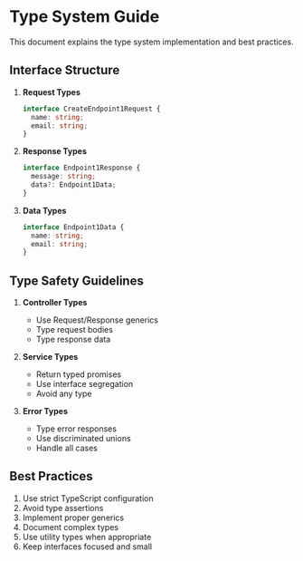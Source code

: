 # Type System Guide

This document explains the type system implementation and best practices.

## Interface Structure

1. **Request Types**
   ```typescript
   interface CreateEndpoint1Request {
     name: string;
     email: string;
   }
   ```

2. **Response Types**
   ```typescript
   interface Endpoint1Response {
     message: string;
     data?: Endpoint1Data;
   }
   ```

3. **Data Types**
   ```typescript
   interface Endpoint1Data {
     name: string;
     email: string;
   }
   ```

## Type Safety Guidelines

1. **Controller Types**
   - Use Request/Response generics
   - Type request bodies
   - Type response data

2. **Service Types**
   - Return typed promises
   - Use interface segregation
   - Avoid any type

3. **Error Types**
   - Type error responses
   - Use discriminated unions
   - Handle all cases

## Best Practices

1. Use strict TypeScript configuration
2. Avoid type assertions
3. Implement proper generics
4. Document complex types
5. Use utility types when appropriate
6. Keep interfaces focused and small